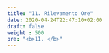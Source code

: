 ```yaml
---
title: "11. Rilevamento Ore"
date: 2020-04-24T22:47:10+02:00
draft: false
weight : 500
pre: "<b>11. </b>"
---
```



